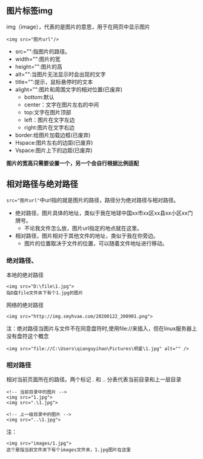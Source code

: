 ## 图片标签img

img（image），代表的是图片的意思，用于在网页中显示图片

    <img src="图片url"/>

* src="":指图片的路径。
* width="":图片的宽
* height="":图片的高
* alt="":当图片无法显示时会出现的文字
* title="":提示，鼠标悬停时的文本
* alight="":图片和周围文字的相对位置(已废弃)
  * bottom:默认
  * center：文字在图片左右的中间
  * top:文字在图片顶部
  * left：图片在文字左边
  * right:图片在文字右边
* border:给图片加载边框(已废弃)
* Hspace:图片左右的边距(已废弃)
* Vspace:图片上下的边距(已废弃)

**图片的宽高只需要设置一个，另一个会自行根据比例适配**
## 相对路径与绝对路径

`src="图片url"`中url指的就是图片的路径，路径分为绝对路径与相对路径。
* 绝对路径，图片具体的地址，类似于我在地球中国xx市xx区xx县xx小区xx门牌号。
  * 不论我文件怎么放，图片url指定的地点就在这里。
* 相对路径，图片相对于其他文件的地址，类似于我在你旁边。
  * 图片的位置取决于文件的位置，可以随着文件地址进行移动。


### 绝对路径、

本地的绝对路径

    <img src="D:\file\1.jpg">
    指D盘file文件夹下有个1.jpg的图片

网络的绝对路径

    <img src="http://img.smyhvae.com/20200122_200901.png">


注：绝对路径当图片与文件不在同意盘符时,使用file://来插入，但在linux服务器上没有盘符这个概念

    <img src="file://C:\Users\qianguyihao\Pictures\明星\1.jpg" alt="" />


### 相对路径

相对当前页面所在的路径。两个标记 . 和 .. 分表代表当前目录和上一层目录

    <!-- 当前目录中的图片 -->
    <img src="1.jpg">
    <img src=".\1.jpg">

    <!-- 上一级目录中的图片 -->
    <img src="..\1.jpg">

注：

    <img src="images/1.jpg">
    这个是指当前文件夹下有个images文件夹，1.jpg图片在这里